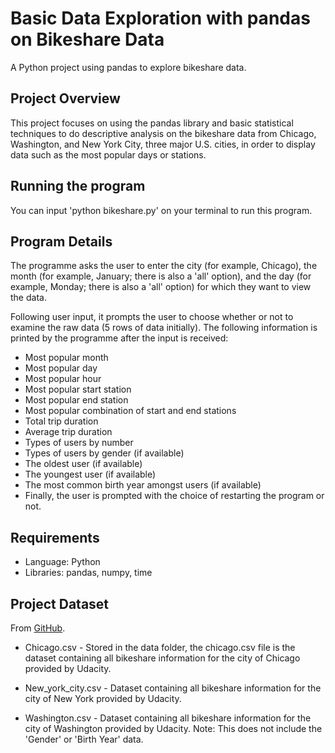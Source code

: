 # Basic Data Exploration with pandas on Bikeshare Data
A Python project using pandas to explore bikeshare data.

## Project Overview
This project focuses on using the pandas library and basic statistical techniques to do descriptive analysis on the bikeshare data from Chicago, Washington, and New York City, three major U.S. cities, in order to display data such as the most popular days or stations.

## Running the program
You can input 'python bikeshare.py' on your terminal to run this program.

## Program Details
The programme asks the user to enter the city (for example, Chicago), the month (for example, January; there is also a 'all' option), and the day (for example, Monday; there is also a 'all' option) for which they want to view the data.

Following user input, it prompts the user to choose whether or not to examine the raw data (5 rows of data initially). The following information is printed by the programme after the input is received:

- Most popular month
- Most popular day
- Most popular hour
- Most popular start station
- Most popular end station
- Most popular combination of start and end stations
- Total trip duration
- Average trip duration
- Types of users by number
- Types of users by gender (if available)
- The oldest user (if available)
- The youngest user (if available)
- The most common birth year amongst users (if available)
- Finally, the user is prompted with the choice of restarting the program or not.

## Requirements
- Language: Python 
- Libraries: pandas, numpy, time

## Project Dataset
From [GitHub](https://github.com/Aritra96/bikeshare-project/tree/master/data).
- Chicago.csv - Stored in the data folder, the chicago.csv file is the dataset containing all bikeshare information for the city of Chicago provided by Udacity.

- New_york_city.csv - Dataset containing all bikeshare information for the city of New York provided by Udacity.

- Washington.csv - Dataset containing all bikeshare information for the city of Washington provided by Udacity. Note: This does not include the 'Gender' or 'Birth Year' data.
